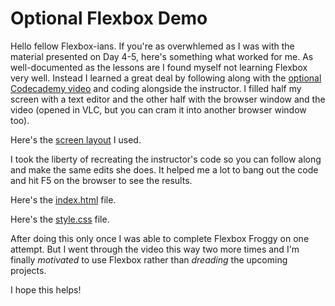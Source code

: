# Optional Flexbox Demo

Hello fellow Flexbox-ians.  If you're as overwhlemed as I was with the material presented on Day 4-5, here's something what worked for me.  As well-documented as the lessons are I found myself not learning Flexbox very well.  Instead I learned a great deal by following along with the [optional Codecademy video](https://www.youtube.com/watch?v=DoozHSLo54U) and coding alongside the instructor.  I filled half my screen with a text editor and the other half with the browser window and the video (opened in VLC, but you can cram it into another browser window too).

Here's the [screen layout](https://imgur.com/j87DLey) I used.

I took the liberty of recreating the instructor's code so you can follow along and make the same edits she does.  It helped me a lot to bang out the code and hit F5 on the browser to see the results.

Here's the [index.html](https://pastebin.com/B9um8D9a) file.

Here's the [style.css](https://pastebin.com/eunn00Qw) file.

After doing this only once I was able to complete Flexbox Froggy on one attempt.  But I went through the video this way two more times and I'm finally *motivated* to use Flexbox rather than *dreading* the upcoming projects.

I hope this helps!
